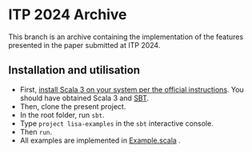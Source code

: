 # ITP 2024 Archive

This branch is an archive containing the implementation of the features presented in the paper submitted at ITP 2024.

## Installation and utilisation

 - First, [install Scala 3 on your system per the official
   instructions](https://www.scala-lang.org/download/). You should have obtained
   Scala 3 and [SBT](https://www.scala-sbt.org/).
 - Then, clone the present project.
 - In the root folder, run `sbt`.
 - Type `project lisa-examples` in the `sbt` interactive console.
 - Then `run`.
- All examples are implemented in [Example.scala](https://github.com/epfl-lara/lisa/blob/itp2024-archive/lisa-sets/src/main/scala/lisa/hol/Example.scala) .
